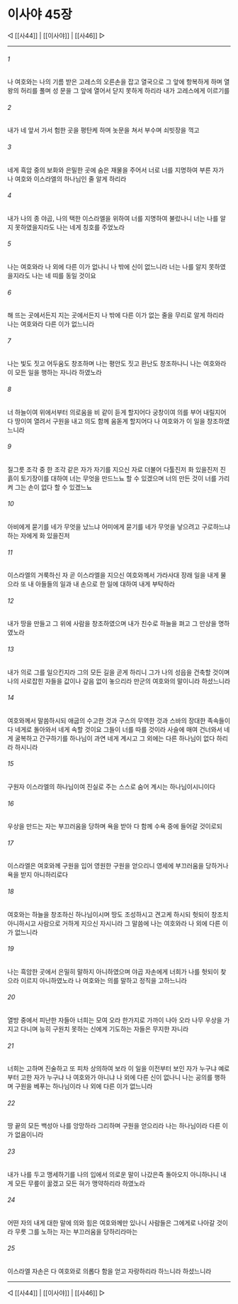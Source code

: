 ﻿# 이사야 45장

◁ [[사44]] | [[이사야]] | [[사46]] ▷
***

###### 1
나 여호와는 나의 기름 받은 고레스의 오른손을 잡고 열국으로 그 앞에 항복하게 하며 열왕의 허리를 풀며 성 문을 그 앞에 열어서 닫지 못하게 하리라 내가 고레스에게 이르기를

###### 2
내가 네 앞서 가서 험한 곳을 평탄케 하며 놋문을 쳐서 부수며 쇠빗장을 꺽고

###### 3
네게 흑암 중의 보화와 은밀한 곳에 숨은 재물을 주어서 너로 너를 지명하여 부른 자가 나 여호와 이스라엘의 하나님인 줄 알게 하리라

###### 4
내가 나의 종 야곱, 나의 택한 이스라엘을 위하여 너를 지명하여 불렀나니 너는 나를 알지 못하였을지라도 나는 네게 칭호를 주었노라

###### 5
나는 여호와라 나 외에 다른 이가 없나니 나 밖에 신이 없느니라 너는 나를 알지 못하였을지라도 나는 네 띠를 동일 것이요

###### 6
해 뜨는 곳에서든지 지는 곳에서든지 나 밖에 다른 이가 없는 줄을 무리로 알게 하리라 나는 여호와라 다른 이가 없느니라

###### 7
나는 빛도 짓고 어두움도 창조하며 나는 평안도 짓고 환난도 창조하나니 나는 여호와라 이 모든 일을 행하는 자니라 하였노라

###### 8
너 하늘이여 위에서부터 의로움을 비 같이 듣게 할지어다 궁창이여 의를 부어 내릴지어다 땅이여 열려서 구원을 내고 의도 함께 움돋게 할지어다 나 여호와가 이 일을 창조하였느니라

###### 9
질그릇 조각 중 한 조각 같은 자가 자기를 지으신 자로 더불어 다툴진저 화 있을진저 진흙이 토기장이를 대하여 너는 무엇을 만드느뇨 할 수 있겠으며 너의 만든 것이 너를 가리켜 그는 손이 없다 할 수 있겠느뇨

###### 10
아비에게 묻기를 네가 무엇을 났느냐 어미에게 묻기를 네가 무엇을 낳으려고 구로하느냐 하는 자에게 화 있을진저

###### 11
이스라엘의 거룩하신 자 곧 이스라엘을 지으신 여호와께서 가라사대 장래 일을 내게 물으라 또 내 아들들의 일과 내 손으로 한 일에 대하여 내게 부탁하라

###### 12
내가 땅을 만들고 그 위에 사람을 창조하였으며 내가 친수로 하늘을 펴고 그 만상을 명하였노라

###### 13
내가 의로 그를 일으킨지라 그의 모든 길을 곧게 하리니 그가 나의 성읍을 건축할 것이며 나의 사로잡힌 자들을 값이나 갚음 없이 놓으리라 만군의 여호와의 말이니라 하셨느니라

###### 14
여호와께서 말씀하시되 애굽의 수고한 것과 구스의 무역한 것과 스바의 장대한 족속들이 다 네게로 돌아와서 네게 속할 것이요 그들이 너를 따를 것이라 사슬에 매여 건너와서 네게 굴복하고 간구하기를 하나님이 과연 네게 계시고 그 외에는 다른 하나님이 없다 하리라 하시니라

###### 15
구원자 이스라엘의 하나님이여 진실로 주는 스스로 숨어 계시는 하나님이시니이다

###### 16
우상을 만드는 자는 부끄러움을 당하며 욕을 받아 다 함께 수욕 중에 들어갈 것이로되

###### 17
이스라엘은 여호와께 구원을 입어 영원한 구원을 얻으리니 영세에 부끄러움을 당하거나 욕을 받지 아니하리로다

###### 18
여호와는 하늘을 창조하신 하나님이시며 땅도 조성하시고 견고케 하시되 헛되이 창조치 아니하시고 사람으로 거하게 지으신 자시니라 그 말씀에 나는 여호와라 나 외에 다른 이가 없느니라

###### 19
나는 흑암한 곳에서 은밀히 말하지 아니하였으며 야곱 자손에게 너희가 나를 헛되이 찾으라 이르지 아니하였노라 나 여호와는 의를 말하고 정직을 고하느니라

###### 20
열방 중에서 피난한 자들아 너희는 모여 오라 한가지로 가까이 나아 오라 나무 우상을 가지고 다니며 능히 구원치 못하는 신에게 기도하는 자들은 무지한 자니라

###### 21
너희는 고하며 진술하고 또 피차 상의하여 보라 이 일을 이전부터 보인 자가 누구냐 예로부터 고한 자가 누구냐 나 여호와가 아니냐 나 외에 다른 신이 없나니 나는 공의를 행하며 구원을 베푸는 하나님이라 나 외에 다른 이가 없느니라

###### 22
땅 끝의 모든 백성아 나를 앙망하라 그리하며 구원을 얻으리라 나는 하나님이라 다른 이가 없음이니라

###### 23
내가 나를 두고 맹세하기를 나의 입에서 의로운 말이 나갔은즉 돌아오지 아니하나니 내게 모든 무릎이 꿇겠고 모든 혀가 맹약하리라 하였노라

###### 24
어떤 자의 내게 대한 말에 의와 힘은 여호와께만 있나니 사람들은 그에게로 나아갈 것이라 무릇 그를 노하는 자는 부끄러움을 당하리라마는

###### 25
이스라엘 자손은 다 여호와로 의롭다 함을 얻고 자랑하리라 하느니라 하셨느니라

***
◁ [[사44]] | [[이사야]] | [[사46]] ▷